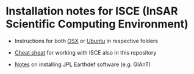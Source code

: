 # Installation notes for ISCE (InSAR Scientific Computing Environment)

* Instructions for both [OSX](OSX) or [Ubuntu](Ubuntu) in respective folders

* [Cheat sheat](CheatSheat.md) for working with ISCE also in this repository

* [Notes](Ubuntu/Readme_GIAnT.md) on installing JPL Earthdef software (e.g. GIAnT)
